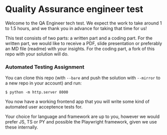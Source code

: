 # Quality Assurance engineer test
Welcome to the QA Engineer tech test. We expect the work to take around 1 to 1.5 hours, and we thank
you in advance for taking that time for us!

This test consists of two parts: a written part and a coding part. For the written part, we would
like to receive a PDF, slide presentation or preferably an MD file (readme) with your insights. For the coding part, a fork of this repo with
your solution will do.

### Automated Testing Assignment


You can clone this repo (with ```--bare``` and push the solution with ```--mirror```  to a new repo in your account) and run:

```
$ python -m http.server 8000
```

You now have a working frontend app that you will write some kind of automated user acceptence tests for.

Your choice for language and framework are up to you, however we would prefer JS, TS or PY and possible the Playwright framework, given we use these internally.
